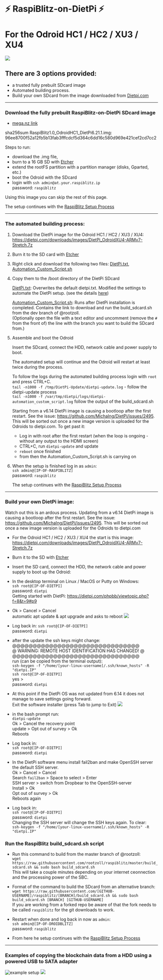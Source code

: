 
# ⚡️ RaspiBlitz-on-DietPi ⚡️
# For the Odroid HC1 / HC2 / XU3 / XU4

![](pictures/DroidBlitz.jpg)

## There are 3 options provided:
* a trusted fully prebuilt SDcard image
* Automated building process.
* Build your own SDcard from the image downloaded from [Dietpi.com](dietpi.com#download)
---
### Download the fully prebuilt RaspiBlitz-on-DietPi SDcard image

* [mega.nz link](https://mega.nz/#F!EVNAAQiB!ZyLHP2dJMRSVjZOTCQMIYA)

sha256sum RaspiBlitz1.0_OdroidHC1_DietPi6.21.1.img: 96ee8700f52a12fb5b13fab3fffcdcf5d364c6dd16c580d969e421cef2cd7cc2

Steps to run:
- download the .img file,
- burn to a 16 GB SD with [Etcher](https://www.balena.io/etcher/)
- extend the rootFS partition with a partition manager (disks, Gparted, etc.)
- boot the Odroid with the SDcard 
- login with `ssh admin@at.your.raspiblitz.ip`  
password: `raspiblitz`

Using this image you can skip the rest of this page.

The setup continues with the [RaspiBlitz Setup Process](https://github.com/rootzoll/raspiblitz/blob/master/README.md#setup-process-detailed-documentation)

---
### The automated building process:

1) Download the DietPi image for the Odroid HC1 / HC2 / XU3 / XU4:   
https://dietpi.com/downloads/images/DietPi_OdroidXU4-ARMv7-Stretch.7z
2) Burn it to the SD card with [Etcher](https://www.balena.io/etcher/)

3) Right click and download the following two files: [DietPi.txt](https://raw.githubusercontent.com/rootzoll/raspiblitz/master/alternative.platforms/dietpi/boot/dietpi.txt), [Automation_Custom_Script.sh](https://raw.githubusercontent.com/rootzoll/raspiblitz/master/alternative.platforms/dietpi/boot/Automation_Custom_Script.sh)

4) Copy them to the /boot directory of the DietPi SDcard

    [DietPi.txt](https://raw.githubusercontent.com/rootzoll/raspiblitz/master/alternative.platforms/dietpi/boot/dietpi.txt): Overwrites the default dietpi.txt. Modified the settings to automate the DietPi setup. (see the details [here](https://github.com/rootzoll/raspiblitz/tree/master/alternative.platforms/dietpi#excerpts-from-the-customized-dietpitxt))

    [Automation_Custom_Script.sh](https://raw.githubusercontent.com/rootzoll/raspiblitz/master/alternative.platforms/dietpi/boot/Automation_Custom_Script.sh): Runs after DietPi installation is completed. Contains the link to download and run the build_sdcard.sh from the dev branch of @rootzoll.  
    (Optionally open the file with a text editor and uncomment (remove the `#` from the front of) the line with the branch you want to build the SDcard from.) 

5) Assemble and boot the Odroid

    Insert the SDcard, connect the HDD, network cable and power supply to boot.
    
    The automated setup will continue and the Odroid will restart at least twice during the process. 

    To follow the logs during the automated building process login with `root` and press CTRL+C.  
    `tail -n1000 -f /tmp/DietPi-Update/dietpi-update.log` - follow the dietpi-update process  
    `tail -n1000 -f /var/tmp/dietpi/logs/dietpi-automation_custom_script.log` follow the output of the build_sdcard.sh  

    Starting from a v6.14 DietPi image is causing a bootloop after the first restart. See the issue: https://github.com/MichaIng/DietPi/issues/2495. This will be sorted out once a new image version is uploaded for the Odroids to dietpi.com.
    To get past it:
     * Log in with root after the first restart (when the loop is ongoing - without any output to the HDMI screen)
    * CTRL+C, run `dietpi-update` and update
    * `reboot` once finished
    * from then the Automation_Custom_Script.sh is carrying on


6) When the setup is finished log in as `admin`:  
`ssh admin@[IP-OF-RASPIBLITZ]`  
password: `raspiblitz`

    The setup continues with the [RaspiBlitz Setup Process](https://github.com/rootzoll/raspiblitz/blob/master/README.md#setup-process-detailed-documentation)

---

### Build your own DietPi image:

Watch out this is an ardous process. 
Updating from a v6.14 DietPi image is causing a bootloop after the first restart. See the issue: https://github.com/MichaIng/DietPi/issues/2495.
This will be sorted out once a new image version is uploaded for the Odroids to dietpi.com

* For the Odroid HC1 / HC2 / XU3 / XU4 the start is this image:   
https://dietpi.com/downloads/images/DietPi_OdroidXU4-ARMv7-Stretch.7z  
* Burn it to the SD with [Etcher](https://www.balena.io/etcher/)

* Insert the SD card, connect the HDD, the network cable and power supply to boot up the Odroid: 

* In the desktop terminal on Linux / MacOS or Putty on Windows:  
`ssh root@[IP-OF-DIETPI]`  
password: `dietpi`  
Getting started with DietPi: https://dietpi.com/phpbb/viewtopic.php?f=8&t=9#p9  

* Ok > Cancel > Cancel  
automatic apt update & apt upgrade and asks to reboot
![](pictures/dietpi_1st_reboot.png)  

* Log back in:
`ssh root@[IP-OF-DIETPI]`  
password: `dietpi`  
* after the update the ssh keys might change:
@@@@@@@@@@@@@@@@@@@@@@@@@@@@@@@  
@ WARNING: REMOTE HOST IDENTIFICATION HAS CHANGED! @  
@@@@@@@@@@@@@@@@@@@@@@@@@@@@@@@  
run (can be copied from the terminal output):   
`ssh-keygen -f "/home/[your-linux-username]/.ssh/known_hosts" -R "dietpi.IP"`  
`ssh root@[IP-OF-DIETPI]`   
yes >   
password: `dietpi`  

* At this point if the DietPi OS was not updated from 6.14 it does not manage to save settings going forward.  
Exit the software installer (press Tab to jump to Exit)
![](pictures/dietpi-software_exit.png)  

* in the bash prompt run:  
`dietpi-update`  
Ok > Cancel the recovery point   
update > Opt out of survey > Ok  
Reboots

* Log back in:  
`ssh root@[IP-OF-DIETPI]`  
password: `dietpi` 
* In the DietPi software menu install fail2ban and make OpenSSH server the default SSH server.  
Ok > Cancel > Cancel  
Search `fail2ban` > Space to select > Enter  
SSH server > switch from Dropbear to the OpenSSH-server  
Install > Ok  
Opt out of survey > Ok  
Reboots again

* Log back in:  
`ssh root@[IP-OF-DIETPI]`  
password: `dietpi`  
Changing the SSH server will change the SSH keys again. To clear:  
`ssh-keygen -f "/home/[your-linux-username]/.ssh/known_hosts" -R "dietpi.IP"`


### Run the RaspiBlitz build_sdcard.sh script

* Run this command to build from the master branch of @rootzoll:  
`wget https://raw.githubusercontent.com/rootzoll/raspiblitz/master/build_sdcard.sh && sudo bash build_sdcard.sh`  
This will take a couple minutes depending on your internet ceonnection and the processing power of the SBC.

* Format of the command to build the SDcard from an alternative branch:  
`wget https://raw.githubusercontent.com/[GITHUB-USERNAME]/raspiblitz/[BRANCH]/build_sdcard.sh && sudo bash build_sdcard.sh [BRANCH] [GITHUB-USERNAME]`  
If you are working from a forked repo be aware of that the fork needs to be called `raspiblitz` for the git downloads to work.

* Restart when done and log back in now as `admin`:  
`ssh admin@[IP-OF-DROIDBLITZ]`  
password: `raspiblitz`

* From here he setup continues with the [RaspiBlitz Setup Process](https://github.com/rootzoll/raspiblitz/blob/master/README.md#setup-process-detailed-documentation)

---
###  Examples of copying the blockchain data from a HDD using a powered USB to SATA adapter

![example setup](pictures/HDD_copy_example.jpg)
![](pictures/adapterHDD_HC1.jpg)
